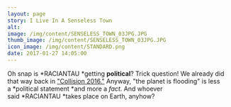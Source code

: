 ```yaml
---
layout: page
story: I Live In A Senseless Town
alt:
image: /img/content/SENSELESS_TOWN_03JPG.JPG
thumb_image: /img/content/SENSELESS_TOWN_03JPG.JPG
icon_image: /img/content/STANDARD.png
date: 2017-01-27 14:05:00
---
```



Oh snap is&nbsp;*RACIANTAU&nbsp;*getting&nbsp;**political**? Trick question! We already did that way back in ["Collision 2016."](/comics/cabin+fever_01/)&nbsp;Anyway, "the planet is flooding" is less a&nbsp;*political statement&nbsp;*and more a&nbsp;*fact*. And whoever said&nbsp;*RACIANTAU&nbsp;*takes place on Earth, anyhow?